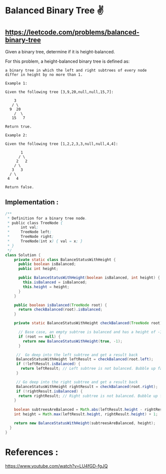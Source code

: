 # Balanced Binary Tree ✌️
## https://leetcode.com/problems/balanced-binary-tree

Given a binary tree, determine if it is height-balanced.

For this problem, a height-balanced binary tree is defined as:

    a binary tree in which the left and right subtrees of every node differ in height by no more than 1.

 
```
Example 1:

Given the following tree [3,9,20,null,null,15,7]:

    3
   / \
  9  20
    /  \
   15   7

Return true.

Example 2:

Given the following tree [1,2,2,3,3,null,null,4,4]:

       1
      / \
     2   2
    / \
   3   3
  / \
 4   4

Return false.
```

## Implementation :

```java
/**
 * Definition for a binary tree node.
 * public class TreeNode {
 *     int val;
 *     TreeNode left;
 *     TreeNode right;
 *     TreeNode(int x) { val = x; }
 * }
 */
class Solution {
    private static class BalanceStatusWithHeight {
      public boolean isBalanced;
      public int height;

      public BalanceStatusWithHeight(boolean isBalanced, int height) {
        this.isBalanced = isBalanced;
        this.height = height;
      }
    }

    public boolean isBalanced(TreeNode root) {
      return checkBalanced(root).isBalanced;
    }

    private static BalanceStatusWithHeight checkBalanced(TreeNode root) {

      // Base case, an empty subtree is balanced and has a height of -1
      if (root == null) {
        return new BalanceStatusWithHeight(true, -1);
      }

     //  Go deep into the left subtree and get a result back
     BalanceStatusWithHeight leftResult = checkBalanced(root.left);
     if (!leftResult.isBalanced) {
       return leftResult; // Left subtree is not balanced. Bubble up failure.
     }

     // Go deep into the right subtree and get a result back
     BalanceStatusWithHeight rightResult = checkBalanced(root.right);
     if (!rightResult.isBalanced) {
      return rightResult; // Right subtree is not balanced. Bubble up failure.
    }
    
    boolean subtreesAreBalanced = Math.abs(leftResult.height - rightResult.height) <= 1;
    int height = Math.max(leftResult.height, rightResult.height) + 1;

    return new BalanceStatusWithHeight(subtreesAreBalanced, height);
  }
}


```


# References :
https://www.youtube.com/watch?v=LU4fGD-fgJQ
